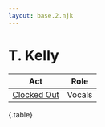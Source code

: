 ```yaml
---
layout: base.2.njk
---
```


# T. Kelly

| Act | Role |
|---|---|
| [Clocked Out](../clocked-out) | Vocals |

{.table}
